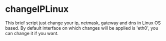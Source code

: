 # changeIPLinux
This brief script just change your ip, netmask, gateway and dns in Linux OS based.
By default interface on which changes will be applied is 'eth0', you can change it if you want.
